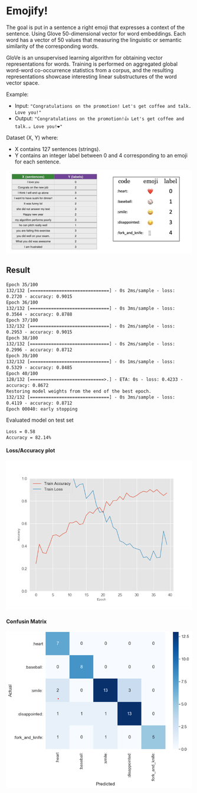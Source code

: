 # Emojify!

The goal is put in a sentence a right emoji that expresses a context of the sentence. Using Glove 50-dimensional vector
for word embeddings. Each word has a vector of 50 values that measuring the linguistic or semantic similarity of the corresponding words.

GloVe is an unsupervised learning algorithm for obtaining vector representations for words. 
Training is performed on aggregated global word-word co-occurrence statistics from a corpus, and the resulting representations showcase interesting linear substructures of the word vector space.

Example:
 - Input: ```"Congratulations on the promotion! Let's get coffee and talk. Love you!"```
 - Output: ```"Congratulations on the promotion!👍 Let's get coffee and talk.☕ Love you!❤"```
 
Dataset (X, Y) where:
- X contains 127 sentences (strings).
- Y contains an integer label between 0 and 4 corresponding to an emoji for each sentence.

![dataset](model/output/03.png)

## Result
```
Epoch 35/100
132/132 [==============================] - 0s 2ms/sample - loss: 0.2720 - accuracy: 0.9015
Epoch 36/100
132/132 [==============================] - 0s 3ms/sample - loss: 0.3564 - accuracy: 0.8788
Epoch 37/100
132/132 [==============================] - 0s 2ms/sample - loss: 0.2953 - accuracy: 0.9015
Epoch 38/100
132/132 [==============================] - 0s 2ms/sample - loss: 0.2996 - accuracy: 0.8712
Epoch 39/100
132/132 [==============================] - 0s 1ms/sample - loss: 0.5329 - accuracy: 0.8485
Epoch 40/100
128/132 [============================>.] - ETA: 0s - loss: 0.4233 - accuracy: 0.8672
Restoring model weights from the end of the best epoch.
132/132 [==============================] - 0s 3ms/sample - loss: 0.4119 - accuracy: 0.8712
Epoch 00040: early stopping
```



Evaluated model on test set
```
Loss = 0.58
Accuracy = 82.14%
```

#### Loss/Accuracy plot
![plot](model/output/emojify_model_plot.png)

#### Confusin Matrix
![cfm](model/output/emo_cfm.png)